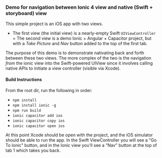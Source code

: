 ### Demo for navigation between Ionic 4 view and native (Swift + storyboard) view

This simple project is an iOS app with two views.
- The first view (the initial view) is a nearly-empty Swift `UIViewController` 
= The second view is a demo Ionic + Angular + Capacitor project, but with a *Take Picture* and *Nav* button added to the top of the first tab.

The purpose of this demo is to demonstrate nativating back and forth between these two views. The more complex of the two is the navigation *from* the ionic view into the Swift-powered UIView since it involves calling native APIs to initiate a view controller (visible via Xcode).

#### Build Instructions
From the root dir, run the following in order:
- `npm install`
- `npm install ionic -g`
- `npm run build`
- `ionic capacitor add ios`
- `ionic capacitor copy ios`
- `ionic capacitor open ios`

At this point Xcode should be open with the project, and the iOS simulator should be able to run the app. In the Swift ViewController you will see a "Go To Ionic" button, and in the Ionic view you'll see a "Nav" button at the top of tab 1 which takes you back.